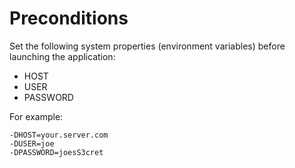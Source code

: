 # Preconditions

Set the following system properties (environment variables) before
launching the application:

* HOST
* USER
* PASSWORD

For example:

```properties
-DHOST=your.server.com
-DUSER=joe
-DPASSWORD=joesS3cret
```
